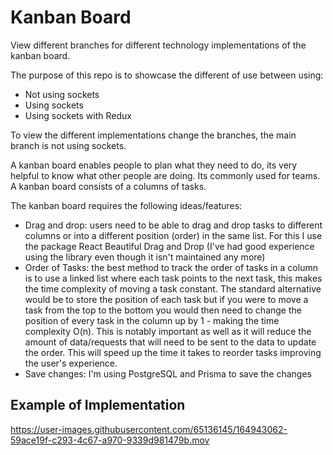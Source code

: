 # Kanban Board

View different branches for different technology implementations of the kanban board.

The purpose of this repo is to showcase the different of use between using:
- Not using sockets
- Using sockets
- Using sockets with Redux

To view the different implementations change the branches, the main branch is not using sockets.

A kanban board enables people to plan what they need to do, its very helpful to know what other people are doing. Its commonly used for teams. A kanban board consists of a columns of tasks.

The kanban board requires the following ideas/features:
- Drag and drop: users need to be able to drag and drop tasks to different columns or into a different position (order) in the same list. For this I use the package React Beautiful Drag and Drop (I've had good experience using the library even though it isn't maintained any more)
- Order of Tasks: the best method to track the order of tasks in a column is to use a linked list where each task points to the next task, this makes the time complexity of moving a task constant. The standard alternative would be to store the position of each task but if you were to move a task from the top to the bottom you would then need to change the position of every task in the column up by 1 - making the time complexity O(n). This is notably important as well as it will reduce the amount of data/requests that will need to be sent to the data to update the order. This will speed up the time it takes to reorder tasks improving the user's experience.
- Save changes: I'm using PostgreSQL and Prisma to save the changes

## Example of Implementation
https://user-images.githubusercontent.com/65136145/164943062-59ace19f-c293-4c67-a970-9339d981479b.mov
